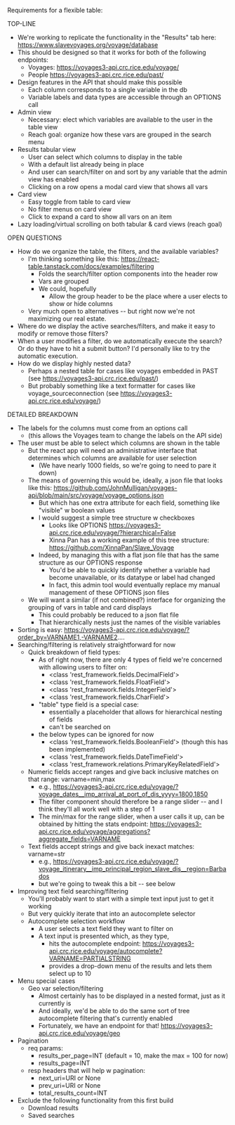 Requirements for a flexible table:

TOP-LINE

* We're working to replicate the functionality in the "Results" tab here: https://www.slavevoyages.org/voyage/database
* This should be designed so that it works for both of the following endpoints:
	* Voyages: https://voyages3-api.crc.rice.edu/voyage/
	* People https://voyages3-api.crc.rice.edu/past/
* Design features in the API that should make this possible
	* Each column corresponds to a single variable in the db
	* Variable labels and data types are accessible through an OPTIONS call
* Admin view
	* Necessary: elect which variables are available to the user in the table view
	* Reach goal: organize how these vars are grouped in the search menu
* Results tabular view
	* User can select which columns to display in the table
	* With a default list already being in place
	* And user can search/filter on and sort by any variable that the admin view has enabled
	* Clicking on a row opens a modal card view that shows all vars
* Card view
	* Easy toggle from table to card view
	* No filter menus on card view
	* Click to expand a card to show all vars on an item
* Lazy loading/virtual scrolling on both tabular & card views (reach goal)

OPEN QUESTIONS

* How do we organize the table, the filters, and the available variables?
	* I'm thinking something like this: https://react-table.tanstack.com/docs/examples/filtering
		* Folds the search/filter option components into the header row
		* Vars are grouped
		* We could, hopefully
			* Allow the group header to be the place where a user elects to show or hide columns
	* Very much open to alternatives -- but right now we're not maximizing our real estate.
* Where do we display the active searches/filters, and make it easy to modify or remove those filters?
* When a user modifies a filter, do we automatically execute the search? Or do they have to hit a submit button? I'd personally like to try the automatic execution.
* How do we display highly nested data?
	* Perhaps a nested table for cases like voyages embedded in PAST (see https://voyages3-api.crc.rice.edu/past/)
	* But probably something like a text formatter for cases like voyage_sourceconnection (see https://voyages3-api.crc.rice.edu/voyage/)

DETAILED BREAKDOWN

* The labels for the columns must come from an options call
	* (this allows the Voyages team to change the labels on the API side)
* The user must be able to select which columns are shown in the table
	* But the react app will need an administrative interface that determines which columns are available for user selection
		* (We have nearly 1000 fields, so we're going to need to pare it down)
	* The means of governing this would be, ideally, a json file that looks like this: https://github.com/JohnMulligan/voyages-api/blob/main/src/voyage/voyage_options.json
		* But which has one extra attribute for each field, something like "visible" w boolean values
		* I would suggest a simple tree structure w checkboxes
			* Looks like OPTIONS https://voyages3-api.crc.rice.edu/voyage/?hierarchical=False
			* Xinna Pan has a working example of this tree structure: https://github.com/XinnaPan/Slave_Voyage
		* Indeed, by managing this with a flat json file that has the same structure as our OPTIONS response
			* You'd be able to quickly identify whether a variable had become unavailable, or its datatype or label had changed
			* In fact, this admin tool would eventually replace my manual management of these OPTIONS json files
	* We will want a similar (if not combined?) interface for organizing the grouping of vars in table and card displays
		* This could probably be reduced to a json flat file
		* That hierarchically nests just the names of the visible variables
* Sorting is easy: https://voyages3-api.crc.rice.edu/voyage/?order_by=VARNAME1,-VARNAME2....
* Searching/filtering is relatively straightforward for now
	* Quick breakdown of field types:
		* As of right now, there are only 4 types of field we're concerned with allowing users to filter on:
			* <class 'rest_framework.fields.DecimalField'>
			* <class 'rest_framework.fields.FloatField'>
			* <class 'rest_framework.fields.IntegerField'>
			* <class 'rest_framework.fields.CharField'>
		* "table" type field is a special case:
			* essentially a placeholder that allows for hierarchical nesting of fields
			* can't be searched on
		* the below types can be ignored for now
			* <class 'rest_framework.fields.BooleanField'> (though this has been implemented)
			* <class 'rest_framework.fields.DateTimeField'>
			* <class 'rest_framework.relations.PrimaryKeyRelatedField'>
	* Numeric fields accept ranges and give back inclusive matches on that range: varname=min,max
		* e.g., https://voyages3-api.crc.rice.edu/voyage/?voyage_dates__imp_arrival_at_port_of_dis_yyyy=1800,1850
		* The filter component should therefore be a range slider -- and I think they'll all work well with a step of 1
		* The min/max for the range slider, when a user calls it up, can be obtained by hitting the stats endpoint: https://voyages3-api.crc.rice.edu/voyage/aggregations?aggregate_fields=VARNAME
	* Text fields accept strings and give back inexact matches: varname=str
		* e.g., https://voyages3-api.crc.rice.edu/voyage/?voyage_itinerary__imp_principal_region_slave_dis__region=Barbados
		* but we're going to tweak this a bit -- see below
* Improving text field searching/filtering
	* You'll probably want to start with a simple text input just to get it working
	* But very quickly iterate that into an autocomplete selector
	* Autocomplete selection workflow
		* A user selects a text field they want to filter on
		* A text input is presented which, as they type,
			* hits the autocomplete endpoint: https://voyages3-api.crc.rice.edu/voyage/autocomplete?VARNAME=PARTIALSTRING
			* provides a drop-down menu of the results and lets them select up to 10
* Menu special cases
	* Geo var selection/filtering
		* Almost certainly has to be displayed in a nested format, just as it currently is
		* And ideally, we'd be able to do the same sort of tree autocomplete filtering that's currently enabled
		* Fortunately, we have an endpoint for that! https://voyages3-api.crc.rice.edu/voyage/geo
* Pagination
	* req params:
		* results_per_page=INT (default = 10, make the max = 100 for now)
		* results_page=INT
	* resp headers that will help w pagination:
		* next_uri=URI or None
		* prev_uri=URI or None
		* total_results_count=INT
* Exclude the following functionality from this first build
	* Download results
	* Saved searches
	